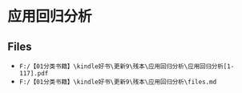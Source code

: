 # 应用回归分析

## Files

- `F:/【01分类书籍】\kindle好书\更新9\残本\应用回归分析\应用回归分析[1-117].pdf`
- `F:/【01分类书籍】\kindle好书\更新9\残本\应用回归分析\files.md`
